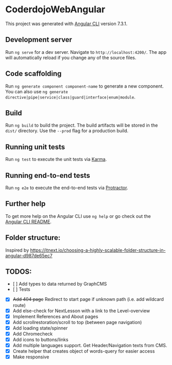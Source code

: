 # CoderdojoWebAngular

This project was generated with [Angular CLI](https://github.com/angular/angular-cli) version 7.3.1.

## Development server

Run `ng serve` for a dev server. Navigate to `http://localhost:4200/`. The app will automatically reload if you change any of the source files.

## Code scaffolding

Run `ng generate component component-name` to generate a new component. You can also use `ng generate directive|pipe|service|class|guard|interface|enum|module`.

## Build

Run `ng build` to build the project. The build artifacts will be stored in the `dist/` directory. Use the `--prod` flag for a production build.

## Running unit tests

Run `ng test` to execute the unit tests via [Karma](https://karma-runner.github.io).

## Running end-to-end tests

Run `ng e2e` to execute the end-to-end tests via [Protractor](http://www.protractortest.org/).

## Further help

To get more help on the Angular CLI use `ng help` or go check out the [Angular CLI README](https://github.com/angular/angular-cli/blob/master/README.md).

## Folder structure:

Inspired by https://itnext.io/choosing-a-highly-scalable-folder-structure-in-angular-d987de65ec7

## TODOS:

- [ ] Add types to data returned by GraphCMS
- [ ] Tests
- [x] ~~Add 404 page~~ Redirect to start page if unknown path (i.e. add wildcard route)
- [x] Add else-check for NextLesson with a link to the Level-overview
- [x] Implement References and About pages
- [x] Add scrollrestoration/scroll to top (between page navigation)
- [x] Add loading state/spinner
- [x] Add Chromecheck
- [x] Add icons to buttons/links
- [x] Add multiple languages support. Get Header/Navigation texts from CMS.
- [x] Create helper that creates object of words-query for easier access
- [x] Make responsive
